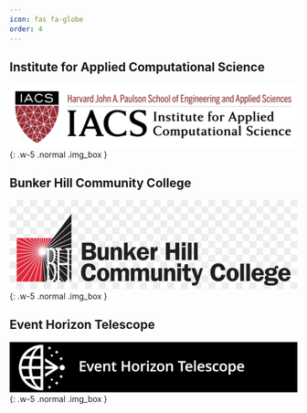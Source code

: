 ```yaml
---
icon: fas fa-globe
order: 4
---
```


## Institute for Applied Computational Science
![Institute for Applied Computational Science](/assets/images/IACS-Logo.png){: .w-5 .normal .img_box }


## Bunker Hill Community College
![Bunker Hill Community College](/assets/images/BHCC.png){: .w-5 .normal .img_box }

## Event Horizon Telescope
![Event Horizon Telescope](/assets/images/EHT.png){: .w-5 .normal .img_box }
